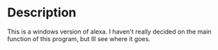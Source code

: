# Description

This is a windows version of alexa. I haven't really decided on the main function of this program, but Ill see where it goes.
